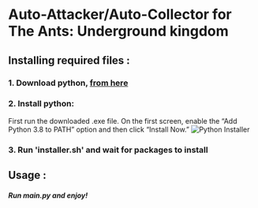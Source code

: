 # Auto-Attacker/Auto-Collector for The Ants: Underground kingdom
## Installing required files :
### 1. Download python, [from here](https://www.python.org/ftp/python/3.8.10/python-3.8.10-amd64.exe)
### 2. Install python:
First run the downloaded .exe file.
On the first screen, enable the “Add Python 3.8 to PATH” option and then click “Install Now.”
![Python Installer](https://steemitimages.com/DQmVrejdxu6c3MMov6FwjtA4KFS7Xweo8jzznhTvd9DPgZD/image.png)
### 3. Run 'installer.sh' and wait for packages to install

## Usage :
##### Run main.py and enjoy!
